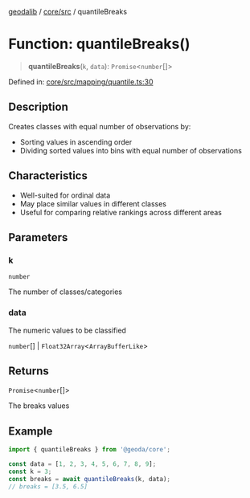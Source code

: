 [geodalib](../../../modules.md) / [core/src](../index.md) / quantileBreaks

# Function: quantileBreaks()

> **quantileBreaks**(`k`, `data`): `Promise`\<`number`[]\>

Defined in: [core/src/mapping/quantile.ts:30](https://github.com/GeoDaCenter/geoda-lib/blob/5c8fba7800a0ff8c8ed4b8b260cc40d1229fb38a/js/packages/core/src/mapping/quantile.ts#L30)

## Description

Creates classes with equal number of observations by:
- Sorting values in ascending order
- Dividing sorted values into bins with equal number of observations

## Characteristics
- Well-suited for ordinal data
- May place similar values in different classes
- Useful for comparing relative rankings across different areas

## Parameters

### k

`number`

The number of classes/categories

### data

The numeric values to be classified

`number`[] | `Float32Array`\<`ArrayBufferLike`\>

## Returns

`Promise`\<`number`[]\>

The breaks values

## Example

```ts
import { quantileBreaks } from '@geoda/core';

const data = [1, 2, 3, 4, 5, 6, 7, 8, 9];
const k = 3;
const breaks = await quantileBreaks(k, data);
// breaks = [3.5, 6.5]
```
